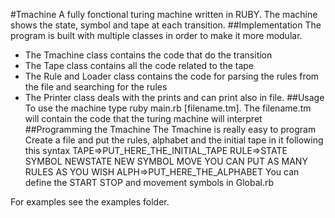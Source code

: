 #Tmachine
A fully fonctional turing machine written in RUBY. The machine shows the state, symbol and tape  at each transition.
##Implementation
The program is built with multiple classes in order to make it more modular.
* The Tmachine class contains the code that do the transition
* The Tape class contains all the code related to the tape
* The Rule and Loader class contains the code for parsing the rules from the file and searching for the rules
* The Printer class deals with the prints and can print also in file.
##Usage
To use the machine type ruby main.rb [filename.tm]. The filename.tm will contain the code that the turing machine will interpret
##Programming the Tmachine
The Tmachine is really easy to program
Create a file and put the rules, alphabet and the initial tape in it following this syntax
		TAPE=>PUT_HERE_THE_INITIAL_TAPE
		RULE=>STATE SYMBOL NEWSTATE NEW SYMBOL MOVE
			YOU CAN PUT AS MANY RULES AS YOU WISH
		ALPH=>PUT_HERE_THE_ALPHABET
You can define the START STOP and movement symbols in Global.rb

For examples see the examples folder.


